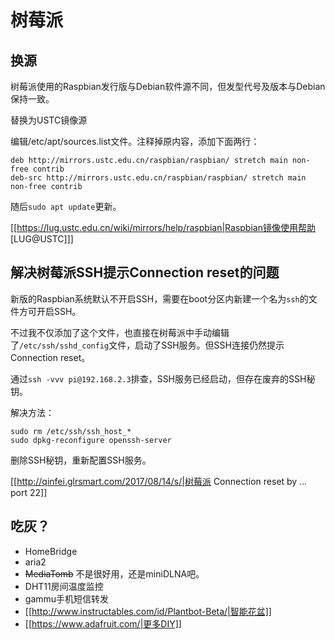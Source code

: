 # 树莓派

## 换源
树莓派使用的Raspbian发行版与Debian软件源不同，但发型代号及版本与Debian保持一致。

替换为USTC镜像源

编辑/etc/apt/sources.list文件。注释掉原内容，添加下面两行：
```
deb http://mirrors.ustc.edu.cn/raspbian/raspbian/ stretch main non-free contrib
deb-src http://mirrors.ustc.edu.cn/raspbian/raspbian/ stretch main non-free contrib
```
随后`sudo apt update`更新。

[[https://lug.ustc.edu.cn/wiki/mirrors/help/raspbian|Raspbian镜像使用帮助 [LUG@USTC]]]

## 解决树莓派SSH提示Connection reset的问题

新版的Raspbian系统默认不开启SSH，需要在boot分区内新建一个名为`ssh`的文件方可开启SSH。

不过我不仅添加了这个文件，也直接在树莓派中手动编辑了`/etc/ssh/sshd_config`文件，启动了SSH服务。但SSH连接仍然提示Connection reset。


通过`ssh -vvv pi@192.168.2.3`排查，SSH服务已经启动，但存在废弃的SSH秘钥。

解决方法：
```
sudo rm /etc/ssh/ssh_host_* 
sudo dpkg-reconfigure openssh-server
```
删除SSH秘钥，重新配置SSH服务。

[[http://qinfei.glrsmart.com/2017/08/14/s/|树莓派 Connection reset by *.*.*.* port 22]]

## 吃灰？
  * HomeBridge
  * aria2
  * ~~MediaTomb~~ 不是很好用，还是miniDLNA吧。
  * DHT11房间温度监控
  * gammu手机短信转发
  * [[http://www.instructables.com/id/Plantbot-Beta/|智能花盆]]
  * [[https://www.adafruit.com/|更多DIY]]